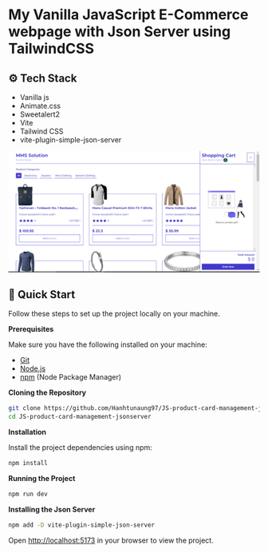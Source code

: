 # My Vanilla JavaScript E-Commerce webpage with Json Server using TailwindCSS

## <a name="tech-stack">⚙️ Tech Stack</a>

- Vanilla js
- Animate.css
- Sweetalert2
- Vite
- Tailwind CSS
- vite-plugin-simple-json-server

![e-commerce webpage](https://github.com/Hanhtunaung97/JS-product-card-management-jsonserver/blob/7666b3e8a945c875990980ea22d7a6d5d5d0b3a4/public/img/cover.PNG)

## <a>🤸 Quick Start</a>

Follow these steps to set up the project locally on your machine.

**Prerequisites**

Make sure you have the following installed on your machine:

- [Git](https://git-scm.com/)
- [Node.js](https://nodejs.org/en)
- [npm](https://www.npmjs.com/) (Node Package Manager)

**Cloning the Repository**

```bash
git clone https://github.com/Hanhtunaung97/JS-product-card-management-jsonserver.git
cd JS-product-card-management-jsonserver
```

**Installation**

Install the project dependencies using npm:

```bash
npm install
```

**Running the Project**

```bash
npm run dev
```

**Installing the Json Server**

```bash
npm add -D vite-plugin-simple-json-server
```

Open [http://localhost:5173](http://localhost:5173) in your browser to view the project.
